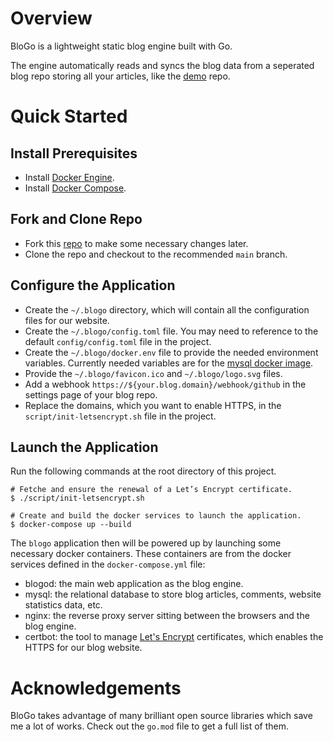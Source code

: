 # Overview

BloGo is a lightweight static blog engine built with Go.

The engine automatically reads and syncs the blog data from a seperated blog repo storing all your articles, like the [demo](https://github.com/hulizhen/blog/tree/test/demo-articles) repo.

# Quick Started

## Install Prerequisites

* Install [Docker Engine](https://docs.docker.com/engine/install/).
* Install [Docker Compose](https://docs.docker.com/compose/install/).

## Fork and Clone Repo

* Fork this [repo](https://github.com/hulizhen/blogo) to make some necessary changes later.
* Clone the repo and checkout to the recommended `main` branch.

## Configure the Application

* Create the `~/.blogo` directory, which will contain all the configuration files for our website.
* Create the `~/.blogo/config.toml` file. You may need to reference to the default `config/config.toml` file in the project.
* Create the `~/.blogo/docker.env` file to provide the needed environment variables. Currently needed variables are for the [mysql docker image](https://hub.docker.com/_/mysql).
* Provide the `~/.blogo/favicon.ico` and `~/.blogo/logo.svg` files.
* Add a webhook `https://${your.blog.domain}/webhook/github` in the settings page of your blog repo.
* Replace the domains, which you want to enable HTTPS, in the `script/init-letsencrypt.sh` file in the project.

## Launch the Application

Run the following commands at the root directory of this project.
```shell
# Fetche and ensure the renewal of a Let’s Encrypt certificate.
$ ./script/init-letsencrypt.sh

# Create and build the docker services to launch the application.
$ docker-compose up --build
```

The `blogo` application then will be powered up by launching some necessary docker containers.
These containers are from the docker services defined in the `docker-compose.yml` file:
* blogod: the main web application as the blog engine.
* mysql: the relational database to store blog articles, comments, website statistics data, etc.
* nginx: the reverse proxy server sitting between the browsers and the blog engine.
* certbot: the tool to manage [Let's Encrypt](https://letsencrypt.org/) certificates, which enables the HTTPS for our blog website.

# Acknowledgements

BloGo takes advantage of many brilliant open source libraries which save me a lot of works.
Check out the `go.mod` file to get a full list of them.
